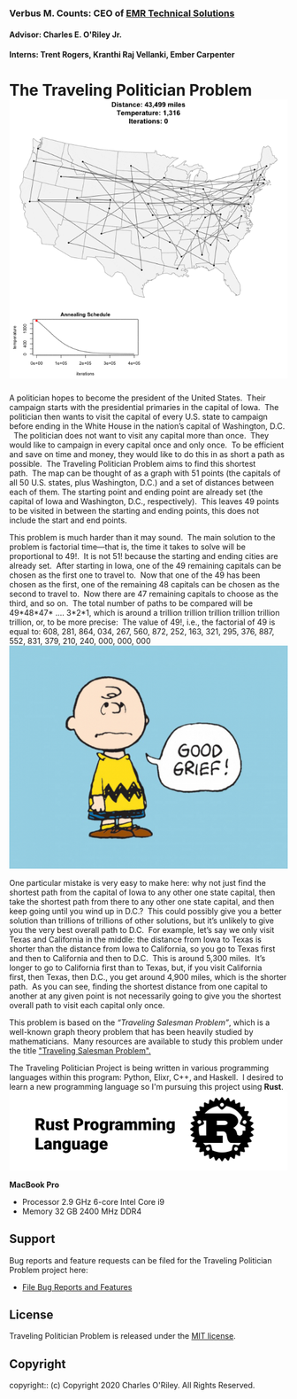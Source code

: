### Verbus M. Counts: CEO of [EMR Technical Solutions](https://emrts.us/)
#### Advisor: Charles E. O'Riley Jr.
#### Interns: Trent Rogers, Kranthi Raj Vellanki, Ember Carpenter

# The Traveling Politician Problem   ![SCREENSHOT](./image/traveling_politician.gif)
A politician hopes to become the president of the United States.&nbsp;&nbsp;Their campaign starts with the presidential primaries in the capital of Iowa.&nbsp;&nbsp;The politician then wants to visit the capital of every U.S. state to campaign before ending in the White House in the nation’s capital of Washington, D.C. &nbsp;&nbsp;The politician does not want to visit any capital more than once.&nbsp;&nbsp;They would like to campaign in every capital once and only once.&nbsp;&nbsp;To be efficient and save on time and money,&nbsp;they would like to do this in as short a path as possible.&nbsp;&nbsp;The Traveling Politician Problem aims to find this shortest path.&nbsp;&nbsp;The map can be thought of as a graph with 51 points (the capitals of all 50 U.S. states,&nbsp;plus Washington,&nbsp;D.C.) and a set of distances between each of them.&nbsp;The starting point and ending point are already set&nbsp;(the capital of Iowa and Washington, D.C., respectively).&nbsp;&nbsp;This leaves 49 points to be visited in between the starting and ending points,&nbsp;this does not include the start and end points.

This problem is much harder than it may sound.&nbsp;&nbsp;The main solution to the problem is factorial time—that is,&nbsp;the time it takes to solve will be proportional to 49!.&nbsp;&nbsp;It is not 51! because the starting and ending cities are already set.&nbsp;&nbsp;After starting in Iowa,&nbsp;one of the 49 remaining capitals can be chosen as the first one to travel to.&nbsp;&nbsp;Now that one of the 49 has been chosen as the first,&nbsp;one of the remaining 48 capitals can be chosen as the second to travel to.&nbsp;&nbsp;Now there are 47 remaining capitals to choose as the third,&nbsp;and so on.&nbsp;&nbsp;The total number of paths to be compared will be 
49\*48\*47\* .... 3\*2\*1,&nbsp;which is around a trillion trillion trillion trillion trillion trillion,&nbsp;or,&nbsp;to be more precise:&nbsp;&nbsp;The value of 49!,&nbsp;i.e.,&nbsp;the factorial of 49 is equal to:&nbsp;608, 281, 864, 034, 267, 560, 872, 252, 163, 321, 295, 376, 887, 552, 831, 379, 210, 240, 000, 000, 000
![SCREENSHOT](./image/Charlie-Brown-Good-Grief.jpg)

One particular mistake is very easy to make here:&nbsp;why not just find the shortest path from the capital of Iowa to any other one state capital,&nbsp;then take the shortest path from there to any other one state capital,&nbsp;and then keep going until you wind up in D.C.?&nbsp;&nbsp;This could possibly give you a better solution than trillions of trillions of other solutions,&nbsp;but it’s unlikely to give you the very best overall path to D.C.&nbsp;&nbsp;For example,&nbsp;let’s say we only visit Texas and California in the middle:&nbsp;the distance from Iowa to Texas is shorter than the distance from Iowa to California,&nbsp;so you go to Texas first and then to California and then to D.C.&nbsp;&nbsp;This is around 5,300 miles.&nbsp;&nbsp;It’s longer to go to California first than to Texas,&nbsp;but,&nbsp;if you visit California first,&nbsp;then Texas,&nbsp;then D.C.,&nbsp;you get around 4,900 miles,&nbsp;which is the shorter path.&nbsp;&nbsp;As you can see,&nbsp;finding the shortest distance from one capital to another at any given point is not necessarily going to give you the shortest overall path to visit each capital only once. 

This problem is based on the *“Traveling Salesman Problem”*,&nbsp;which is a well-known graph theory problem that has been heavily studied by mathematicians.&nbsp;&nbsp;Many resources are available to study this problem under the title ["Traveling Salesman Problem".](https://en.wikipedia.org/wiki/Travelling_salesman_problem)

The Traveling Politician Project is being written in various programming languages within this program:&nbsp;Python,&nbsp;Elixr,&nbsp;C++,&nbsp;and Haskell.&nbsp;&nbsp;I desired to learn a new programming language so I'm pursuing this project using **Rust**. ![SCREENSHOT](./image/rust.png)

**MacBook Pro**
<ul>
<li>Processor 2.9 GHz 6-core Intel Core i9</li>
<li>Memory 32 GB 2400 MHz DDR4</li>
</ul>


## Support

Bug reports and feature requests can be filed for the Traveling Politician Problem project here:

- [File Bug Reports and Features](https://github.com/nagashi/The-Traveling-Politician-Problem/issues)

## License

Traveling Politician Problem is released under the [MIT license](https://mit-license.org).

## Copyright

copyright:: (c) Copyright 2020 Charles O'Riley. All Rights Reserved.